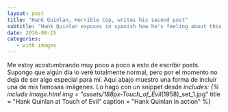 ```yaml
---
layout: post
title: "Hank Quinlan, Horrible Cop, writes his second post"
subtitle: "Hank Quinlan exposes in spanish how he's feeling about this great task."
date: 2016-08-15
categories:
   - with images
---
```

Me estoy acostumbrando muy poco a poco a esto de escribir posts. Supongo
que algún día lo veré totalmente normal, pero por el momento no deja de
ser algo especial para mí. Aquí abajo muestro una forma de incluir una 
de mis famosas imágenes. Lo hago con un snippet desde _includes:
{% include image.html
           img = "assets/188px-Touch_of_Evil_(1958)_set_1.jpg"
           title = "Hank Quinlan at Touch of Evil"
           caption = "Hank Quinlan in action" %}